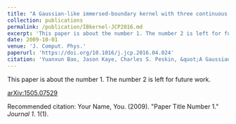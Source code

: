 ```yaml
---
title: "A Gaussian-like immersed-boundary kernel with three continuous derivatives and improved translational invariance"
collection: publications
permalink: /publication/IBkernel-JCP2016.md
excerpt: 'This paper is about the number 1. The number 2 is left for future work.'
date: 2009-10-01
venue: 'J. Comput. Phys.'
paperurl: 'https://doi.org/10.1016/j.jcp.2016.04.024'
citation: 'Yuanxun Bao, Jason Kaye, Charles S. Peskin, &quot;A Gaussian-like immersed-boundary kernel with three continuous derivatives and improved translational convariance&quot; <i>Journal of Computational Physics </i>. Volume 316, 1 July 2016 Pages 139-144.'
---
```

This paper is about the number 1. The number 2 is left for future work.

[arXiv:1505.07529](https://arxiv.org/abs/1505.07529)

Recommended citation: Your Name, You. (2009). "Paper Title Number 1." <i>Journal 1</i>. 1(1).
